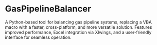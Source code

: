 # GasPipelineBalancer
A Python-based tool for balancing gas pipeline systems, replacing a VBA macro with a faster, cross-platform, and more versatile solution. Features improved performance, Excel integration via Xlwings, and a user-friendly interface for seamless operation.
